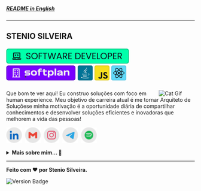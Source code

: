 ##### [**README in English**][lang-en]

---

<h2>STENIO SILVEIRA

<img src="./etc/assets/profile-role.svg" title="Software Developer" alt="Software Developer" /> [<img src="./etc/assets/profile-company.svg" title="Softplan" alt="Softplan" />][softplan] <img src="./etc/assets/java.svg" title="Java" alt="Java" /> <img src="./etc/assets/javascript.svg" title="JavaScript" alt="JavaScript" /> <img src="./etc/assets/react.svg" title="React" alt="React" />

</h2>

<img align="right" src="https://user-images.githubusercontent.com/5713670/87202985-820dcb80-c2b6-11ea-9f56-7ec461c497c3.gif" alt="Cat Gif" style="width: 6rem" />

Que bom te ver aqui! Eu construo soluções com foco em human experience. Meu objetivo de carreira atual é me tornar Arquiteto de Soluçõese minha motivação é a oportunidade diária de compartilhar conhecimentos e desenvolver soluções eficientes e inovadoras que melhorem a vida das pessoas!

[<img src="./etc/assets/social-linkedin.svg" title="Stenio Almeida" alt="Linkedin" height="42" />][linkedin]&nbsp;
[<img src="./etc/assets/social-gmail.svg" title="stenioas@gmail.com" alt="Gmail" height="42" />][gmail]&nbsp;
[<img src="./etc/assets/social-instagram.svg" title="@stenioas" alt="Instagram" height="42" />][instagram]&nbsp;
[<img src="./etc/assets/social-telegram.svg" title="@stenioas" alt="Telegram" height="42" />][telegram]&nbsp;
[<img src="./etc/assets/social-spotify.svg" title="@stenioas" alt="Spotify" height="42" />][spotify]

<details>
<summary><strong>Mais sobre mim... 📜</strong></summary>
<br/>

```javascript
{
  stenio: {
    nome: "Stenio Silveira",
    pronomes: "Ele" | "Dele",
    idade: 40,
    localizacao: "Fortaleza/CE - Brasil",
    empresa: "Softplan",
    funcao: "Desenvolvedor de Software",
    tecnologias: {
      principais: ["HTML5", "CSS3", "JavaScript", "React", "Styled Components"],
      outras: ["Python", "Shell Script"],
      iniciante: ["Java", "TypeScript", "Node", "GraphQL", "Docker", "AWS"]
    },
    ferramentas: ["Visual Studio Code", "Figma", "Insomnia"],
    aprendendo: ["Java", "React"],
    interesses: ["Rust"],
    trabalhoPessoalAtual: "Meu Portfolio",
    pergunteMeSobre: "Tudo",
    tempoLivre: ["Tocar violão", "Música", "Filmes", "Games", "Cozinhar", "Aprender"],
    corFavorita: "Rosa",
    comidaFavorita: "Macarronada",
    euAmo: ["Linux", "Código Aberto"],
    fatoEngracado: "Eu faço deliciosas tapiocas com côco!",
    fatoEngracado2: "Ei, eu não sou um objeto... haha!",
  }
}
```

</details>

---

<div>

**Feito com ❤️ por Stenio Silveira.**

<img src="https://img.shields.io/badge/version-2021.11.02-3666FF?" title="Version" alt="Version Badge" />

</div>

<!-- links -->

[linkedin]: https://linkedin.com/in/stenioas/
[gmail]: mailto:stenioas@gmail.com
[instagram]: https://instagram.com/stenioas/
[telegram]: https://t.me/stenioas/
[spotify]: https://open.spotify.com/user/stenioas/
[softplan]: https://www.softplan.com.br/
[lang-en]: ./README.en.md
